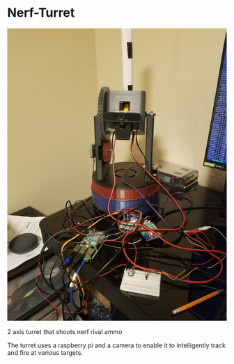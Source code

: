 # Nerf-Turret

![](./20220917_111449.jpg)

2 axis turret that shoots nerf rival ammo

The turret uses a raspberry pi and a camera to enable it to intelligently track and fire at various targets.
